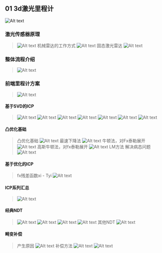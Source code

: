 ## 01 3d激光里程计
![Alt text](image.png)

### 激光传感器原理
> ![Alt text](image-1.png)
> 机械雷达的工作方式
> ![Alt text](image-2.png)
> 固态激光雷达
> ![Alt text](image-3.png)

### 整体流程介绍
>![Alt text](image-4.png)

### 前端里程计方案
> ![Alt text](image-5.png)

#### 基于SVD的ICP
> ![Alt text](image-6.png)
> ![Alt text](image-7.png)
> ![Alt text](image-8.png)
> ![Alt text](image-9.png)
> ![Alt text](image-10.png)
> ![Alt text](image-11.png)
> ![Alt text](image-12.png)

#### 凸优化基础
> 凸优化基础
> ![Alt text](image-13.png)
> 最速下降法
> ![Alt text](image-14.png)
> 牛顿法，对Fx泰勒展开
> ![Alt text](image-15.png)
> 高斯牛顿法，对fx泰勒展开
> ![Alt text](image-16.png)
> LM方法 解决病态问题
> ![Alt text](image-17.png)
> 
#### 基于优化的ICP
> fx残差函数xi - Tyi
> ![Alt text](image-18.png)

#### ICP系列汇总
> ![Alt text](image-19.png)

#### 经典NDT
> ![Alt text](image-20.png)
> ![Alt text](image-21.png)
> ![Alt text](image-22.png)
> ![Alt text](image-23.png)
> 其他NDT
> ![Alt text](image-24.png)

#### 畸变补偿
> 产生原因
> ![Alt text](image-25.png)
> 补偿方法
> ![Alt text](image-26.png)
> ![Alt text](image-27.png)

